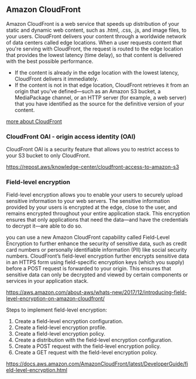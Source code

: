 ##  Amazon CloudFront

Amazon CloudFront is a web service that speeds up distribution of your static and dynamic web content, such as .html, .css, .js, and image files, to your users. CloudFront delivers your content through a worldwide network of data centers called edge locations. When a user requests content that you're serving with CloudFront, the request is routed to the edge location that provides the lowest latency (time delay), so that content is delivered with the best possible performance.

- If the content is already in the edge location with the lowest latency, CloudFront delivers it immediately.
- If the content is not in that edge location, CloudFront retrieves it from an origin that you've defined—such as an Amazon S3 bucket, a MediaPackage channel, or an HTTP server (for example, a web server) that you have identified as the source for the definitive version of your content.

[more about CloudFront](https://docs.aws.amazon.com/AmazonCloudFront/latest/DeveloperGuide/Introduction.html)

### CloudFront OAI - origin access identity (OAI)

CloudFront OAI is a security feature that allows you to restrict access to your S3 bucket to only CloudFront.

https://repost.aws/knowledge-center/cloudfront-access-to-amazon-s3

### Field-level encryption

Field-level encryption allows you to enable your users to securely upload sensitive information to your web servers. The sensitive information provided by your users is encrypted at the edge, close to the user, and remains encrypted throughout your entire application stack. This encryption ensures that only applications that need the data—and have the credentials to decrypt it—are able to do so.

you can use a new Amazon CloudFront capability called Field-Level Encryption to further enhance the security of sensitive data, such as credit card numbers or personally identifiable information (PII) like social security numbers. CloudFront’s field-level encryption further encrypts sensitive data in an HTTPS form using field-specific encryption keys (which you supply) before a POST request is forwarded to your origin. This ensures that sensitive data can only be decrypted and viewed by certain components or services in your application stack.

https://aws.amazon.com/about-aws/whats-new/2017/12/introducing-field-level-encryption-on-amazon-cloudfront/

Steps to implement field-level encryption:

1. Create a field-level encryption configuration.
2. Create a field-level encryption profile.
3. Create a field-level encryption policy.
4. Create a distribution with the field-level encryption configuration.
5. Create a POST request with the field-level encryption policy.
6. Create a GET request with the field-level encryption policy.

https://docs.aws.amazon.com/AmazonCloudFront/latest/DeveloperGuide/field-level-encryption.html

